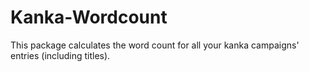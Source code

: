 # Kanka-Wordcount
This package calculates the word count for all your kanka campaigns' entries (including titles).